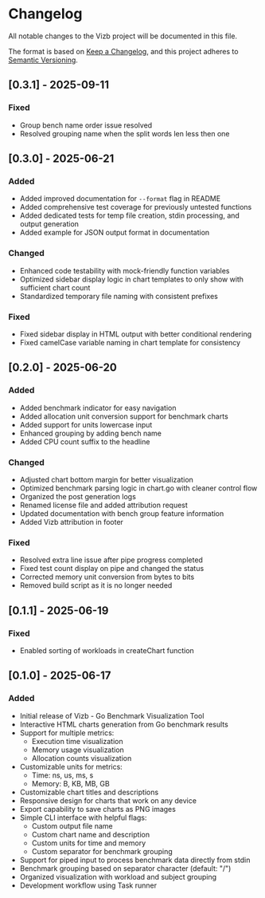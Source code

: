 # Changelog

All notable changes to the Vizb project will be documented in this file.

The format is based on [Keep a Changelog](https://keepachangelog.com/en/1.0.0/),
and this project adheres to [Semantic Versioning](https://semver.org/spec/v2.0.0.html).

## [0.3.1] - 2025-09-11

### Fixed

- Group bench name order issue resolved
- Resolved grouping name when the split words len less then one

## [0.3.0] - 2025-06-21

### Added

- Added improved documentation for `--format` flag in README
- Added comprehensive test coverage for previously untested functions
- Added dedicated tests for temp file creation, stdin processing, and output generation
- Added example for JSON output format in documentation

### Changed

- Enhanced code testability with mock-friendly function variables
- Optimized sidebar display logic in chart templates to only show with sufficient chart count
- Standardized temporary file naming with consistent prefixes

### Fixed

- Fixed sidebar display in HTML output with better conditional rendering
- Fixed camelCase variable naming in chart template for consistency

## [0.2.0] - 2025-06-20

### Added

- Added benchmark indicator for easy navigation
- Added allocation unit conversion support for benchmark charts
- Added support for units lowercase input
- Enhanced grouping by adding bench name
- Added CPU count suffix to the headline

### Changed

- Adjusted chart bottom margin for better visualization
- Optimized benchmark parsing logic in chart.go with cleaner control flow
- Organized the post generation logs
- Renamed license file and added attribution request
- Updated documentation with bench group feature information
- Added Vizb attribution in footer

### Fixed

- Resolved extra line issue after pipe progress completed
- Fixed test count display on pipe and changed the status
- Corrected memory unit conversion from bytes to bits
- Removed build script as it is no longer needed

## [0.1.1] - 2025-06-19

### Fixed

- Enabled sorting of workloads in createChart function

## [0.1.0] - 2025-06-17

### Added

- Initial release of Vizb - Go Benchmark Visualization Tool
- Interactive HTML charts generation from Go benchmark results
- Support for multiple metrics:
  - Execution time visualization
  - Memory usage visualization
  - Allocation counts visualization
- Customizable units for metrics:
  - Time: ns, us, ms, s
  - Memory: B, KB, MB, GB
- Customizable chart titles and descriptions
- Responsive design for charts that work on any device
- Export capability to save charts as PNG images
- Simple CLI interface with helpful flags:
  - Custom output file name
  - Custom chart name and description
  - Custom units for time and memory
  - Custom separator for benchmark grouping
- Support for piped input to process benchmark data directly from stdin
- Benchmark grouping based on separator character (default: "/")
- Organized visualization with workload and subject grouping
- Development workflow using Task runner
